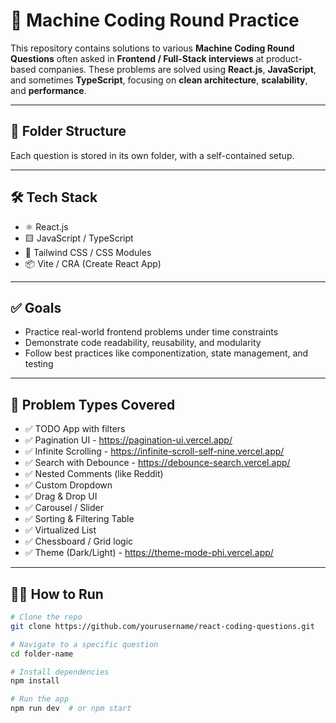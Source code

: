 # 🚀 Machine Coding Round Practice

This repository contains solutions to various **Machine Coding Round Questions** often asked in **Frontend / Full-Stack interviews** at product-based companies. These problems are solved using **React.js**, **JavaScript**, and sometimes **TypeScript**, focusing on **clean architecture**, **scalability**, and **performance**.

---

## 📁 Folder Structure

Each question is stored in its own folder, with a self-contained setup.


---

## 🛠️ Tech Stack

- ⚛️ React.js
- 🟨 JavaScript / TypeScript
- 💅 Tailwind CSS / CSS Modules
- 📦 Vite / CRA (Create React App)

---

## ✅ Goals

- Practice real-world frontend problems under time constraints
- Demonstrate code readability, reusability, and modularity
- Follow best practices like componentization, state management, and testing

---

## 📌 Problem Types Covered

- ✅ TODO App with filters
- ✅ Pagination UI - https://pagination-ui.vercel.app/
- ✅ Infinite Scrolling - https://infinite-scroll-self-nine.vercel.app/
- ✅ Search with Debounce - https://debounce-search.vercel.app/
- ✅ Nested Comments (like Reddit)
- ✅ Custom Dropdown
- ✅ Drag & Drop UI
- ✅ Carousel / Slider
- ✅ Sorting & Filtering Table
- ✅ Virtualized List
- ✅ Chessboard / Grid logic
- ✅ Theme (Dark/Light) - https://theme-mode-phi.vercel.app/

---

## 🧑‍💻 How to Run

```bash
# Clone the repo
git clone https://github.com/yourusername/react-coding-questions.git

# Navigate to a specific question
cd folder-name

# Install dependencies
npm install

# Run the app
npm run dev  # or npm start
